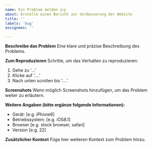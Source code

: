 ```yaml
---
name: Ein Problem melden 🇩🇪
about: Erstelle einen Bericht zur Verbesserung der Website
title: ''
labels: 'bug'
assignees: ''

---
```


**Beschreibe das Problem**
Eine klare und präzise Beschreibung des Problems.

**Zum Reproduzieren**
Schritte, um das Verhalten zu reproduzieren:
1. Gehe zu '...'
2. Klicke auf '....'
3. Nach unten scrollen bis '....'

**Screenshots**
Wenn möglich Screenshots hinzufügen, um das Problem weiter zu erläutern.

**Weitere Angaben (bitte ergänze folgende Informationen):**
 - Gerät: [e.g. iPhone6]
 - Betriebssystem: [e.g. iOS8.1]
 - Browser [e.g. stock browser, safari]
 - Version [e.g. 22]

**Zusätzlicher Kontext**
Füge hier weiteren Kontext zum Problem hinzu.